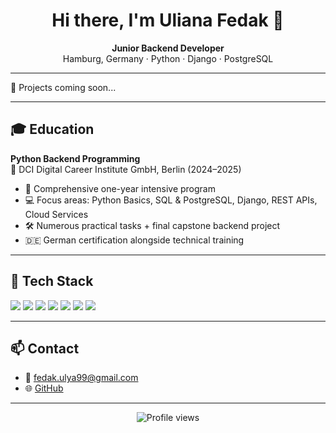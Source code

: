 <h1 align="center">Hi there, I'm Uliana Fedak 👋</h1>
<p align="center"><strong>Junior Backend Developer</strong><br>
Hamburg, Germany · Python · Django · PostgreSQL</p>

___

🧪 Projects coming soon...
___

## 🎓 Education

**Python Backend Programming**  
📍 DCI Digital Career Institute GmbH, Berlin (2024–2025)  
- 🧠 Comprehensive one-year intensive program  
- 💻 Focus areas: Python Basics, SQL & PostgreSQL, Django, REST APIs, Cloud Services  
- 🛠️ Numerous practical tasks + final capstone backend project  
- 🇩🇪 German certification alongside technical training

___

## 🧰 Tech Stack
<p>
<img src="https://img.shields.io/badge/Python-3670A0?style=for-the-badge&logo=python&logoColor=fff"/>
<img src="https://img.shields.io/badge/Django-092E20?style=for-the-badge&logo=django&logoColor=white"/>
<img src="https://img.shields.io/badge/REST%20API-005571?style=for-the-badge&logo=fastapi&logoColor=white"/>
<img src="https://img.shields.io/badge/PostgreSQL-336791?style=for-the-badge&logo=postgresql&logoColor=white"/>
<img src="https://img.shields.io/badge/HTML5-E34F26?style=for-the-badge&logo=html5&logoColor=white"/>
<img src="https://img.shields.io/badge/CSS3-1572B6?style=for-the-badge&logo=css3&logoColor=white"/>
<img src="https://img.shields.io/badge/GitHub-181717?style=for-the-badge&logo=github&logoColor=white"/>
</p>

---

## 📫 Contact

- 📧 fedak.ulya99@gmail.com 
- 🌐 [GitHub](https://github.com/UlyaFed)  


---


<p align="center">
  <img src="https://komarev.com/ghpvc/?username=UlyaFed&style=flat-square&color=blue" alt="Profile views" />
</p>

